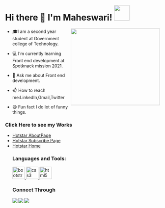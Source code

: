 

 
 <h1>
  <b>Hi there 👋 I'm Maheswari! </b><img src="https://media.giphy.com/media/mGcNjsfWAjY5AEZNw6/giphy.gif" width="50px" height="50px"></h1>
 <img src="https://static.vecteezy.com/system/resources/previews/000/180/387/non_2x/software-engineers-vectors.jpg" width="290px" height="250px" align="right" >
 
 
 
- 🎓I am a second year student at Government college of Technology. 

- 💻 I’m currently learning Front end development at Spotknack mission 2021.

- 💬 Ask me about Front end development.

- 📫 How to reach me:LinkedIn,Gmail,Twitter

- 😅 Fun fact I do lot of funny things.


<h3>Click Here to see my Works</h3>
<ul>
  
 <li><a href="https://awesome-brown-ae47f6.netlify.app">Hotstar AboutPage</a></li>
 
  <li><a href="https://upbeat-shockley-f0dce2.netlify.app">Hotstar Subscribe Page </a></li> 
 
  <li><a href="https://epic-golick-286ceb.netlify.app">Hotstar Home</a> </li> 
 
 <h3 align="left">Languages and Tools:</h3>
<p align="left"> <a href="https://getbootstrap.com" target="_blank"> <img src="https://img.icons8.com/color/480/bootstrap.png" alt="bootstrap" width="40" height="40"/> </a> <a href="https://www.w3schools.com/css/" target="_blank"> <img src="https://cdn.iconscout.com/icon/free/png-256/css3-9-1175237.png" alt="css3" width="40" height="40"/> </a> <a href="https://www.tutorialspoint.com/html5/index.htm" target="_blank"> <img src="https://cdn.iconscout.com/icon/free/png-512/html5-10-569380.png" alt="html5" width="40" height="40"/> </a> </p>
<h3>Connect Through</h3> 
  
  <a href="https://www.linkedin.com/in/maheswari-s-8107761b0">
   <img src="https://img.icons8.com/bubbles/50/000000/linkedin.png"/ align="left">
  </a> 
<a href="mailto:mahijanu1119@gmail.com"><img src="https://img.icons8.com/bubbles/50/000000/gmail.png"/> 
  </a>
<a href="https://twitter.com/Maheswa19009887">
 <img src="https://img.icons8.com/bubbles/50/000000/twitter.png"/ align="left">
  </a> 
